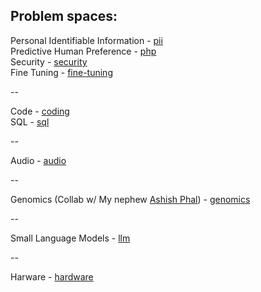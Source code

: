 ## Problem spaces:

Personal Identifiable Information - [pii](pii)  
Predictive Human Preference - [php](php)  
Security - [security](security)  
Fine Tuning - [fine-tuning](fine-tuning)  

--

Code - [coding](coding)  
SQL - [sql](sql)  

--

Audio - [audio](audio)  
 
--

Genomics (Collab w/ My nephew [Ashish Phal](https://www.linkedin.com/in/ashish-phal-548b37125/)) - [genomics](genomics)  

--

Small Language Models - [llm](llm) 

--

Harware - [hardware](hardware)


